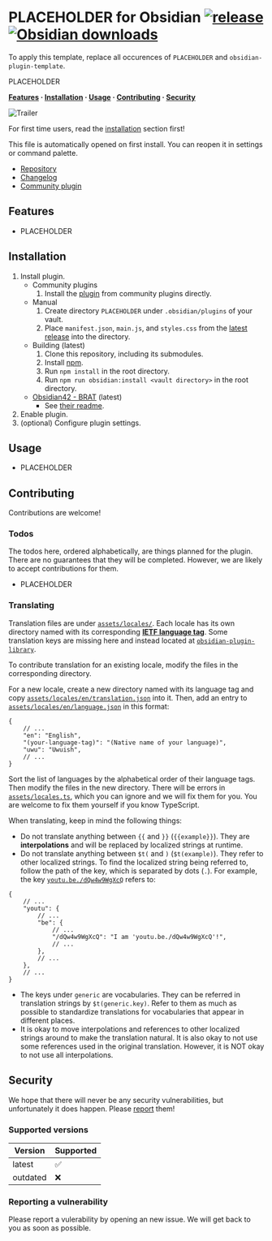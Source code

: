 # PLACEHOLDER for Obsidian [![release](https://img.shields.io/github/v/release/polyipseity/obsidian-plugin-template)][latest release] [![Obsidian downloads](https://img.shields.io/badge/dynamic/json?logo=Obsidian&color=%238b6cef&label=downloads&query=PLACEHOLDER.downloads&url=https://raw.githubusercontent.com/obsidianmd/obsidian-releases/master/community-plugin-stats.json)][community plugin]

To apply this template, replace all occurences of `PLACEHOLDER` and `obsidian-plugin-template`.

[Obsidian]: https://obsidian.md/
[changelog]: https://github.com/polyipseity/obsidian-plugin-template/blob/main/CHANGELOG.md
[community plugin]: https://obsidian.md/plugins?id=PLACEHOLDER
[latest release]: https://github.com/polyipseity/obsidian-plugin-template/releases/latest
[plugin library]: https://github.com/polyipseity/obsidian-plugin-library
[repository]: https://github.com/polyipseity/obsidian-plugin-template
[trailer]: https://raw.githubusercontent.com/polyipseity/obsidian-plugin-template/main/assets/trailer.png

PLACEHOLDER

__[Features](#features) · [Installation](#installation) · [Usage](#usage) · [Contributing](#contributing) · [Security](#security)__

![Trailer]

For first time users, read the [installation](#installation) section first!

This file is automatically opened on first install. You can reopen it in settings or command palette.

- [Repository]
- [Changelog]
- [Community plugin]

## Features

- PLACEHOLDER

## Installation

1. Install plugin.
	- Community plugins
		1. Install the [plugin][community plugin] from community plugins directly.
	- Manual
		1. Create directory `PLACEHOLDER` under `.obsidian/plugins` of your vault.
		2. Place `manifest.json`, `main.js`, and `styles.css` from the [latest release] into the directory.
	- Building (latest)
		1. Clone this repository, including its submodules.
		2. Install [npm](https://docs.npmjs.com/downloading-and-installing-node-js-and-npm).
		3. Run `npm install` in the root directory.
		4. Run `npm run obsidian:install <vault directory>` in the root directory.
	- [Obsidian42 - BRAT](https://obsidian.md/plugins?id=obsidian42-brat) (latest)
		- See [their readme](https://github.com/TfTHacker/obsidian42-brat#readme).
2. Enable plugin.
3. (optional) Configure plugin settings.

## Usage

- PLACEHOLDER

## Contributing

Contributions are welcome!

### Todos

The todos here, ordered alphabetically, are things planned for the plugin. There are no guarantees that they will be completed. However, we are likely to accept contributions for them.

- PLACEHOLDER

### Translating

Translation files are under [`assets/locales/`](assets/locales/). Each locale has its own directory named with its corresponding __[IETF language tag](https://wikipedia.org/wiki/IETF_language_tag)__. Some translation keys are missing here and instead located at [`obsidian-plugin-library`][plugin library].

To contribute translation for an existing locale, modify the files in the corresponding directory.

For a new locale, create a new directory named with its language tag and copy [`assets/locales/en/translation.json`](assets/locales/en/translation.json) into it. Then, add an entry to [`assets/locales/en/language.json`](assets/locales/en/language.json) in this format:
```JSONc
{
	// ...
	"en": "English",
	"(your-language-tag)": "(Native name of your language)",
	"uwu": "Uwuish",
	// ...
}
```
Sort the list of languages by the alphabetical order of their language tags. Then modify the files in the new directory. There will be errors in [`assets/locales.ts`](assets/locales.ts), which you can ignore and we will fix them for you. You are welcome to fix them yourself if you know TypeScript.

When translating, keep in mind the following things:
- Do not translate anything between `{{` and `}}` (`{{example}}`). They are __interpolations__ and will be replaced by localized strings at runtime.
- Do not translate anything between `$t(` and `)` (`$t(example)`). They refer to other localized strings. To find the localized string being referred to, follow the path of the key, which is separated by dots (`.`). For example, the key [`youtu.be./dQw4w9WgXcQ`](https://youtu.be./dQw4w9WgXcQ) refers to:
```JSONc
{
	// ...
	"youtu": {
		// ...
		"be": {
			// ...
			"/dQw4w9WgXcQ": "I am 'youtu.be./dQw4w9WgXcQ'!",
			// ...
		},
		// ...
	},
	// ...
}
```
- The keys under `generic` are vocabularies. They can be referred in translation strings by `$t(generic.key)`. Refer to them as much as possible to standardize translations for vocabularies that appear in different places.
- It is okay to move interpolations and references to other localized strings around to make the translation natural. It is also okay to not use some references used in the original translation. However, it is NOT okay to not use all interpolations.

## Security

We hope that there will never be any security vulnerabilities, but unfortunately it does happen. Please [report](#reporting-a-vulnerability) them!

### Supported versions

| Version | Supported |
|-|-|
| latest | ✅ |
| outdated | ❌ |

### Reporting a vulnerability

Please report a vulerability by opening an new issue. We will get back to you as soon as possible.
